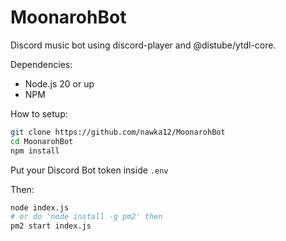 # MoonarohBot
Discord music bot using discord-player and @distube/ytdl-core.

Dependencies:
- Node.js 20 or up
- NPM

How to setup:
```bash
git clone https://github.com/nawka12/MoonarohBot
cd MoonarohBot
npm install
```
Put your Discord Bot token inside `.env`

Then:
```bash
node index.js
# or do 'node install -g pm2' then
pm2 start index.js
```
